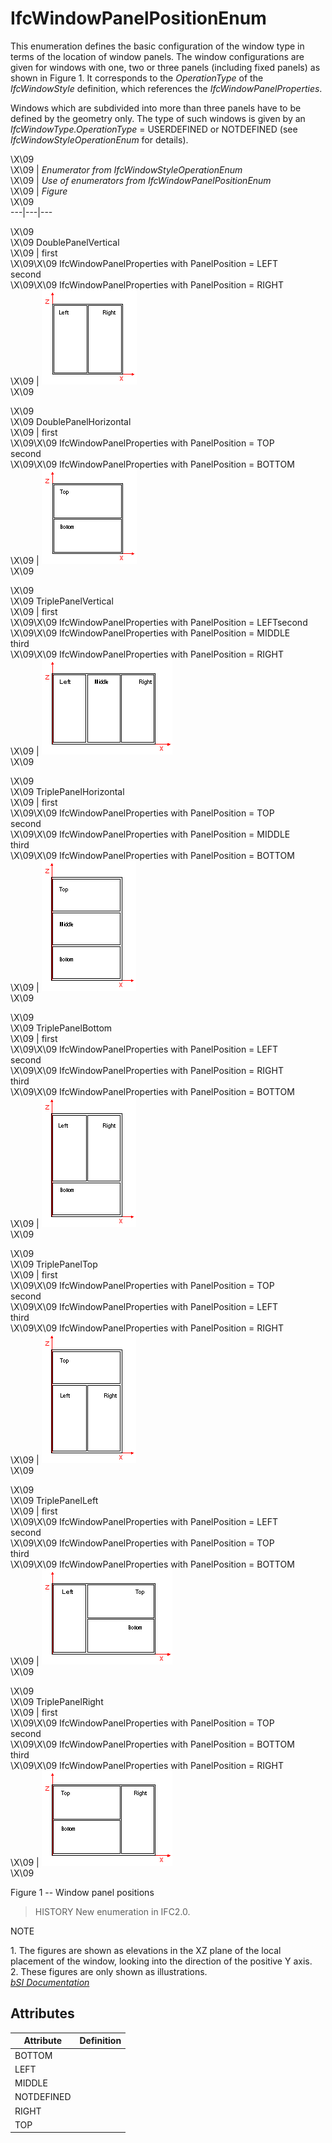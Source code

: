 IfcWindowPanelPositionEnum
==========================
This enumeration defines the basic configuration of the window type in terms
of the location of window panels. The window configurations are given for
windows with one, two or three panels (including fixed panels) as shown in
Figure 1. It corresponds to the _OperationType_ of the _IfcWindowStyle_
definition, which references the _IfcWindowPanelProperties_.  
  
Windows which are subdivided into more than three panels have to be defined by
the geometry only. The type of such windows is given by an
_IfcWindowType.OperationType_ = USERDEFINED or NOTDEFINED (see
_IfcWindowStyleOperationEnum_ for details).  
  
  
  
\X\09  
\X\09 | _Enumerator from IfcWindowStyleOperationEnum_  
\X\09 | _Use of enumerators from IfcWindowPanelPositionEnum_  
\X\09 | _Figure_  
\X\09  
---|---|---  
  
\X\09  
\X\09 DoublePanelVertical  
\X\09 | first  
\X\09\X\09 IfcWindowPanelProperties with PanelPosition = LEFT  
second  
\X\09\X\09 IfcWindowPanelProperties with PanelPosition = RIGHT  
\X\09 | ![](figures/ifcwindowpanelpositionenum-fig01.gif)  
\X\09  
  
\X\09  
\X\09 DoublePanelHorizontal  
\X\09 | first  
\X\09\X\09 IfcWindowPanelProperties with PanelPosition = TOP  
second  
\X\09\X\09 IfcWindowPanelProperties with PanelPosition = BOTTOM  
\X\09 | ![](figures/ifcwindowpanelpositionenum-fig02.gif)  
\X\09  
  
\X\09  
\X\09 TriplePanelVertical  
\X\09 | first  
\X\09\X\09 IfcWindowPanelProperties with PanelPosition = LEFTsecond  
\X\09\X\09 IfcWindowPanelProperties with PanelPosition = MIDDLE  
third  
\X\09\X\09 IfcWindowPanelProperties with PanelPosition = RIGHT  
\X\09 | ![](figures/ifcwindowpanelpositionenum-fig03.gif)  
\X\09  
  
\X\09  
\X\09 TriplePanelHorizontal  
\X\09 | first  
\X\09\X\09 IfcWindowPanelProperties with PanelPosition = TOP  
second  
\X\09\X\09 IfcWindowPanelProperties with PanelPosition = MIDDLE  
third  
\X\09\X\09 IfcWindowPanelProperties with PanelPosition = BOTTOM  
\X\09 | ![](figures/ifcwindowpanelpositionenum-fig04.gif)  
\X\09  
  
\X\09  
\X\09 TriplePanelBottom  
\X\09 | first  
\X\09\X\09 IfcWindowPanelProperties with PanelPosition = LEFT  
second  
\X\09\X\09 IfcWindowPanelProperties with PanelPosition = RIGHT  
third  
\X\09\X\09 IfcWindowPanelProperties with PanelPosition = BOTTOM  
\X\09 | ![](figures/ifcwindowpanelpositionenum-fig05.gif)  
\X\09  
  
\X\09  
\X\09 TriplePanelTop  
\X\09 | first  
\X\09\X\09 IfcWindowPanelProperties with PanelPosition = TOP  
second  
\X\09\X\09 IfcWindowPanelProperties with PanelPosition = LEFT  
third  
\X\09\X\09 IfcWindowPanelProperties with PanelPosition = RIGHT  
\X\09 | ![](figures/ifcwindowpanelpositionenum-fig06.gif)  
\X\09  
  
\X\09  
\X\09 TriplePanelLeft  
\X\09 | first  
\X\09\X\09 IfcWindowPanelProperties with PanelPosition = LEFT  
second  
\X\09\X\09 IfcWindowPanelProperties with PanelPosition = TOP  
third  
\X\09\X\09 IfcWindowPanelProperties with PanelPosition = BOTTOM  
\X\09 | ![](figures/ifcwindowpanelpositionenum-fig07.gif)  
\X\09  
  
\X\09  
\X\09 TriplePanelRight  
\X\09 | first  
\X\09\X\09 IfcWindowPanelProperties with PanelPosition = TOP  
second  
\X\09\X\09 IfcWindowPanelProperties with PanelPosition = BOTTOM  
third  
\X\09\X\09 IfcWindowPanelProperties with PanelPosition = RIGHT  
\X\09 | ![](figures/ifcwindowpanelpositionenum-fig08.gif)  
\X\09  
  
  
  
  

Figure 1 -- Window panel positions  
  
  
  
  
> HISTORY  New enumeration in IFC2.0.  
  
NOTE  
  
1\. The figures are shown as elevations in the XZ plane of the local placement
of the window, looking into the direction of the positive Y axis.  
2\. These figures are only shown as illustrations.  
[ _bSI
Documentation_](https://standards.buildingsmart.org/IFC/DEV/IFC4_2/FINAL/HTML/schema/ifcarchitecturedomain/lexical/ifcwindowpanelpositionenum.htm)


Attributes
----------
| Attribute   | Definition   |
|-------------|--------------|
| BOTTOM      |              |
| LEFT        |              |
| MIDDLE      |              |
| NOTDEFINED  |              |
| RIGHT       |              |
| TOP         |              |
